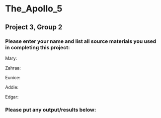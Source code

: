# The_Apollo_5
## Project 3, Group 2

### Please enter your name and list all source materials you used in completing this project:

Mary:



Zahraa:



Eunice:



Addie:



Edgar:


### Please put any output/results below:
